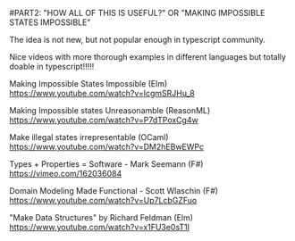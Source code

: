 #PART2: "HOW ALL OF THIS IS USEFUL?" OR "MAKING IMPOSSIBLE STATES IMPOSSIBLE"

The idea is not new, but not popular enough in typescript community.

Nice videos with more thorough examples in different languages but totally doable in typescript!!!!!

Making Impossible States Impossible (Elm)
https://www.youtube.com/watch?v=IcgmSRJHu_8

Making Impossible states Unreasonamble (ReasonML)
https://www.youtube.com/watch?v=P7dTPoxCg4w

Make illegal states irrepresentable (OCaml)
https://www.youtube.com/watch?v=DM2hEBwEWPc

Types + Properties = Software - Mark Seemann (F#)
https://vimeo.com/162036084

Domain Modeling Made Functional - Scott Wlaschin (F#)
https://www.youtube.com/watch?v=Up7LcbGZFuo

"Make Data Structures" by Richard Feldman (Elm)
https://www.youtube.com/watch?v=x1FU3e0sT1I

